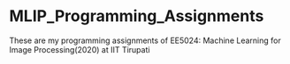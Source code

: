 # MLIP_Programming_Assignments
 These are my programming assignments of EE5024: Machine Learning for Image Processing(2020) at IIT Tirupati
